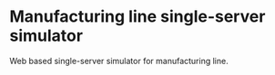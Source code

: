 # Manufacturing line single-server simulator

Web based single-server simulator for manufacturing line.
